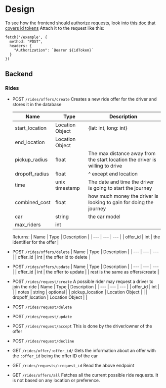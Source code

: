 # Design

To see how the frontend should authorize requests, look into [this doc that covers id tokens](https://firebase.google.com/docs/auth/admin/verify-id-tokens#web)
Attach it to the request like this:

```
fetch('/example', {
  method: "POST",
  headers: {
    "Authorization": `Bearer ${idToken}`
  }
})
```
## Backend

### Rides

- POST `/rides/offers/create`
  Creates a new ride offer for the driver and stores it in the database
  
  | Name | Type | Description |
  | --- | --- | --- |
  | start_location | Location Object | {lat: int, long: int} |
  | end_location | Location Object | | 
  | pickup_radius | float | The max distance away from the start location the driver is willing to drive |
  | dropoff_radius | float | ^ except end location | 
  | time | unix timestamp | The date and time the driver is going to start the journey |
  | combined_cost | float | how much money the driver is looking to gain for doing the journey |
  | car | string | the car model |
  | max_riders| int | |
  
  Returns:
  | Name | Type | Description |
  | --- | --- | --- |
  | offer_id | int | the identifier for the offer |

- POST `/rides/offers/delete`
  | Name | Type | Description |
  | --- | --- | --- |
  | offer_id | int | the offer id to delete |

- POST `/rides/offers/update`
  | Name | Type | Description |
  | --- | --- | --- |
  | offer_id | int | the offer to update |
  | rest is the same as offers/create |

- POST `/rides/request/create`
  A possible rider may request a driver to join the ride
  | Name | Type | Description |
  | --- | --- | --- |
  | offer_id | int | |
  | notes | string | optional |
  | pickup_location | Location Object |  |
  | dropoff_location | Location Object | |
- POST `/rides/request/delete`
- POST `/rides/request/update`
- POST `/rides/request/accept`
  This is done by the driver/owner of the offer
- POST `/rides/request/decline`
- GET `/rides/offer/:offer_id/`
  Gets the information about an offer with the `:offer_id` being the offer ID of the car
- GET `/rides/requests/:request_id`
  Read the above endpoint
- GET `/rides/offers/all`
  Fetches all the current possible ride requests. It is not based on any location or preference.
